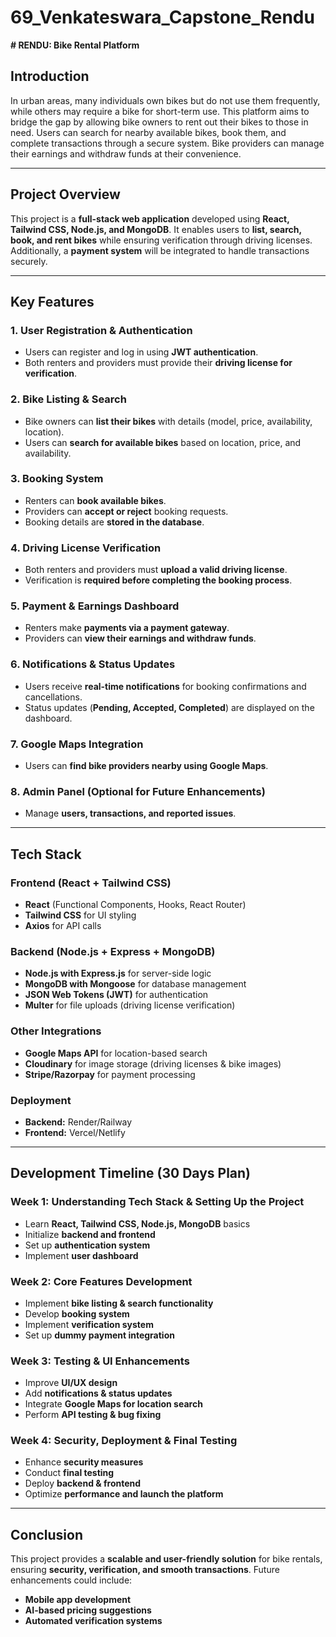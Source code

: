 # 69_Venkateswara_Capstone_Rendu

**# RENDU: Bike Rental Platform**

## **Introduction**
In urban areas, many individuals own bikes but do not use them frequently, while others may require a bike for short-term use. This platform aims to bridge the gap by allowing bike owners to rent out their bikes to those in need. Users can search for nearby available bikes, book them, and complete transactions through a secure system. Bike providers can manage their earnings and withdraw funds at their convenience.

---

## **Project Overview**
This project is a **full-stack web application** developed using **React, Tailwind CSS, Node.js, and MongoDB**. It enables users to **list, search, book, and rent bikes** while ensuring verification through driving licenses. Additionally, a **payment system** will be integrated to handle transactions securely.

---

## **Key Features**

### **1. User Registration & Authentication**
- Users can register and log in using **JWT authentication**.
- Both renters and providers must provide their **driving license for verification**.

### **2. Bike Listing & Search**
- Bike owners can **list their bikes** with details (model, price, availability, location).
- Users can **search for available bikes** based on location, price, and availability.

### **3. Booking System**
- Renters can **book available bikes**.
- Providers can **accept or reject** booking requests.
- Booking details are **stored in the database**.

### **4. Driving License Verification**
- Both renters and providers must **upload a valid driving license**.
- Verification is **required before completing the booking process**.

### **5. Payment & Earnings Dashboard**
- Renters make **payments via a payment gateway**.
- Providers can **view their earnings and withdraw funds**.

### **6. Notifications & Status Updates**
- Users receive **real-time notifications** for booking confirmations and cancellations.
- Status updates (**Pending, Accepted, Completed**) are displayed on the dashboard.

### **7. Google Maps Integration**
- Users can **find bike providers nearby using Google Maps**.

### **8. Admin Panel (Optional for Future Enhancements)**
- Manage **users, transactions, and reported issues**.

---

## **Tech Stack**

### **Frontend (React + Tailwind CSS)**
- **React** (Functional Components, Hooks, React Router)
- **Tailwind CSS** for UI styling
- **Axios** for API calls

### **Backend (Node.js + Express + MongoDB)**
- **Node.js with Express.js** for server-side logic
- **MongoDB with Mongoose** for database management
- **JSON Web Tokens (JWT)** for authentication
- **Multer** for file uploads (driving license verification)

### **Other Integrations**
- **Google Maps API** for location-based search
- **Cloudinary** for image storage (driving licenses & bike images)
- **Stripe/Razorpay** for payment processing

### **Deployment**
- **Backend:** Render/Railway
- **Frontend:** Vercel/Netlify

---

## **Development Timeline (30 Days Plan)**

### **Week 1: Understanding Tech Stack & Setting Up the Project**
- Learn **React, Tailwind CSS, Node.js, MongoDB** basics
- Initialize **backend and frontend**
- Set up **authentication system**
- Implement **user dashboard**

### **Week 2: Core Features Development**
- Implement **bike listing & search functionality**
- Develop **booking system**
- Implement **verification system**
- Set up **dummy payment integration**

### **Week 3: Testing & UI Enhancements**
- Improve **UI/UX design**
- Add **notifications & status updates**
- Integrate **Google Maps for location search**
- Perform **API testing & bug fixing**

### **Week 4: Security, Deployment & Final Testing**
- Enhance **security measures**
- Conduct **final testing**
- Deploy **backend & frontend**
- Optimize **performance and launch the platform**

---

## **Conclusion**
This project provides a **scalable and user-friendly solution** for bike rentals, ensuring **security, verification, and smooth transactions**. Future enhancements could include:
- **Mobile app development**
- **AI-based pricing suggestions**
- **Automated verification systems**

